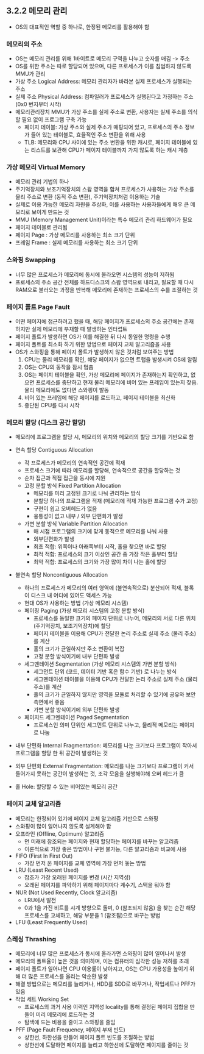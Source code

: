 ## 3.2.2 메모리 관리

- OS의 대표적인 역할 중 하나로, 한정된 메모리를 활용해야 함

### 메모리의 주소

- OS는 메모리 관리를 위해 1바이트로 메모리 구역을 나누고 숫자를 매김 -> 주소
- OS를 위한 주소는 따로 할당되어 있으며, 다른 프로세스가 이를 침범하지 않도록 MMU가 관리
- 가상 주소 Logical Address: 메모리 관리자가 바라본 실제 프로세스가 실행되는 주소
- 실제 주소 Physical Address: 컴파일러가 프로세스가 실행된다고 가정하는 주소 (0x0 번지부터 시작)
- 메모리관리장치 MMU가 가상 주소를 실제 주소로 변환, 사용자는 실제 주소를 의식할 필요 없이 프로그램 구축 가능
    - 페이지 테이블: 가상 주소와 실제 주소가 매핑되어 있고, 프로세스의 주소 정보가 들어 있는 테이블로, 효율적인 주소 변환을 위해 사용
    - TLB: 메모리와 CPU 사이에 있는 주소 변환을 위한 캐시로, 페이지 테이블에 있는 리스트를 보관해 CPU가 페이지 테이블까지 가지 않도록 하는 캐시 계층

### 가상 메모리 Virtual Memory

- 메모리 관리 기법의 하나
- 주기억장치와 보조기억장치의 스왑 영역을 합쳐 프로세스가 사용하는 가상 주소를 물리 주소로 변환 (동적 주소 변환), 주기억장치처럼 이용하는 기술
- 실제로 이용 가능한 메모리 자원을 추상화, 이를 사용하는 사용자들에게 매우 큰 메모리로 보이게 만드는 것
- MMU (Memory Management Unit)이라는 특수 메모리 관리 하드웨어가 필요
- 페이지 테이블로 관리됨
- 페이지 Page : 가상 메모리를 사용하는 최소 크기 단위
- 프레임 Frame : 실제 메모리를 사용하는 최소 크기 단위

### 스와핑 Swapping

- 너무 많은 프로세스가 메모리에 동시에 올라오면 시스템의 성능이 저하됨
- 프로세스의 주소 공간 전체를 하드디스크의 스왑 영역으로 내리고, 필요할 때 다시 RAM으로 불러오는 과정을 반복해 메모리에 존재하는 프로세스의 수를 조절하는 것

### 페이지 폴트 Page Fault

- 어떤 페이지에 접근하려고 했을 때, 해당 페이지가 프로세스의 주소 공간에는 존재하지만 실제 메모리에 부재할 때 발생하는 인터럽트
- 페이지 폴트가 발생하면 OS가 이를 해결한 뒤 다시 동일한 명령을 수행
- 페이지 폴트를 최소화 하기 위한 방법으로 페이지 교체 알고리즘을 사용
- OS가 스와핑을 통해 페이지 폴트가 발생하지 않은 것처럼 보여주는 방법
    1. CPU는 물리 메모리를 확인, 해당 페이지가 없으면 트랩을 발생시켜 OS에 알림
    2. OS는 CPU의 동작을 잠시 멈춤
    3. OS는 페이지 테이블을 확인, 가상 메모리에 페이지가 존재하는지 확인하고, 없으면 프로세스를 중단하고 현재 물리 메모리에 비어 있는 프레임이 있는지 찾음. 물리 메모리에도 없다면 스와핑이 발동
    4. 비어 있는 프레임에 해당 페이지를 로드하고, 페이지 테이블을 최신화
    5. 중단된 CPU를 다시 시작

### 메모리 할당 (디스크 공간 할당)

- 메모리에 프로그램을 할당 시, 메모리의 위치와 메모리의 할당 크기를 기반으로 함
- 연속 할당 Contiguous Allocation
    - 각 프로세스가 메모리의 연속적인 공간에 적재 
    - 프로세스 크기에 따라 메모리를 할당해, 연속적으로 공간을 할당하는 것
    - 순차 접근과 직접 접근을 동시에 지원
    - 고정 분할 방식 Fixed Partition Allocation
        - 메모리를 미리 고정된 크기로 나눠 관리하는 방식
        - 분할당 하나의 프로그램을 적재 (메모리에 적재 가능한 프로그램 수가 고정)
        - 구현이 쉽고 오버헤드가 없음
        - 융통성이 없고 내부 / 외부 단편화가 발생
    - 가변 분할 방식 Variable Partition Allocation
        - 매 시점 프로그램의 크기에 맞게 동적으로 메모리를 나눠 사용
        - 외부단편화가 발생
        - 최초 적합: 위쪽이나 아래쪽부터 시작, 홀을 찾으면 바로 할당
        - 최적 적합: 프로세스의 크기 이상인 공간 중 가장 작은 홀부터 할당
        - 최악 적합: 프로세스의 크기와 가장 많이 차이 나는 홀에 할당

- 불연속 할당 Noncontiguous Allocation
    - 하나의 프로세스가 메모리의 여러 영역에 (불연속적으로) 분산되어 적재, 블록이 디스크 내 어디에 있어도 액세스 가능
    - 현대 OS가 사용하는 방법 (가상 메모리 시스템)
    - 페이징 Paging (가상 메모리 시스템의 고정 분할 방식)
        - 프로세스를 동일한 크기의 페이지 단위로 나누어, 메모리의 서로 다른 위치 (주기억장치, 보조기억장치)에 할당
        - 페이지 테이블을 이용해 CPU가 전달한 논리 주소로 실제 주소 (물리 주소)를 계산
        - 홀의 크기가 균일하지만 주소 변환이 복잡
        - 고정 분할 방식이기에 내부 단편화 발생
    - 세그멘테이션 Segmentation (가상 메모리 시스템의 가변 분할 방식)
        - 세그먼트 단위 (코드, 데이터 기반 혹은 함수 기반) 로 나누는 방식
        - 세그멘테이션 테이블을 이용해 CPU가 전달한 논리 주소로 실제 주소 (물리 주소)를 계산
        - 홀의 크기가 균일하지 않지만 영역을 모듈로 처리할 수 있기에 공유와 보안 측면에서 좋음
        - 가변 분할 방식이기에 외부 단편화 발생
    - 페이지드 세그멘테이션 Paged Segmentation
        - 프로세스인 의미 단위인 세그먼트 단위로 나누고, 물리적 메모리는 페이지로 나눔


- 내부 단편화 Internal Fragmentation: 메모리를 나눈 크기보다 프로그램이 작아서 프로그램을 할당 한 뒤 공간이 발생하는 것
- 외부 단편화 External Fragmentation: 메모리를 나눈 크기보다 프로그램이 커서 들어가지 못하는 공간이 발생하는 것, 조각 모음을 실행해야해 오버 헤드가 큼
- 홀 Hole: 할당할 수 있는 비어있는 메모리 공간

  
### 페이지 교체 알고리즘

- 메모리는 한정되어 있기에 페이지 교체 알고리즘 기반으로 스와핑
- 스와핑이 많이 일어나지 않도록 설계해야 함
- 오프라인 (Offline, Optimum) 알고리즘
    - 먼 미래에 참조되는 페이지와 현재 할당하는 페이지를 바꾸는 알고리즘
    - 이론적으로 가장 좋은 방법이나 구현 불가능, 다른 알고리즘과 비교에 사용
- FIFO (First In First Out)
    - 가장 먼저 온 페이지를 교체 영역에 가장 먼저 놓는 방법
- LRU (Least Recent Used)
    - 참조가 가장 오래된 페이지를 변경 (시간 지역성)
    - 오래된 페이지를 파악하기 위해 페이지마다 계수기, 스택을 둬야 함
- NUR (Not Used Recently, Clock 알고리즘)
    - LRU에서 발전
    - 0과 1을 가진 비트를 시계 방향으로 돌며, 0 (참조되지 않음) 을 찾는 순간 해당 프로세스를 교체하고, 해당 부분을 1 (참조됨)으로 바꾸는 방법
- LFU (Least Frequently Used)


### 스레싱 Thrashing

- 메모리에 너무 많은 프로세스가 동시에 올라가면 스와핑이 많이 일어나서 발생
- 메모리의 폴트율이 높은 것을 의미하며, 이는 컴퓨터의 심각한 성능 저하를 초래
- 페이지 폴트가 일어나면 CPU 이용률이 낮아지고, OS는 CPU 가용성을 높이기 위해 더 많은 프로세스를 올리는 악순환 발생
- 해결 방법으로는 메모리를 늘리거나, HDD를 SDD로 바꾸거나, 작업세트나 PFF가 있음
- 작업 세트 Working Set
    - 프로세스의 과거 사용 이력인 지역성 locality를 통해 결정된 페이지 집합을 만들어 미리 메모리에 로드하는 것
    - 탐색에 드는 비용을 줄이고 스와핑을 줄임
- PFF (Page Fault Frequency, 페이지 부재 빈도)
    - 상한선, 하한선을 만들어 페이지 폴트 빈도를 조절하는 방법
    - 상한선에 도달하면 페이지를 늘리고 하한선에 도달하면 페이지를 줄이는 것